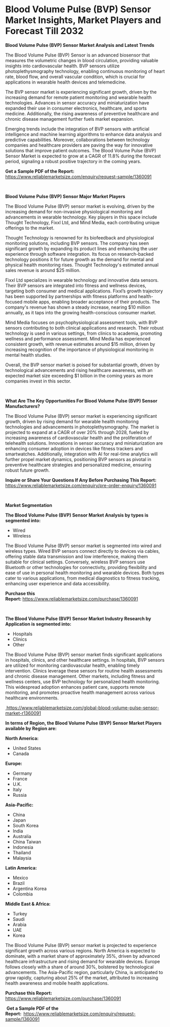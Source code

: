 <p><h1>Blood Volume Pulse (BVP) Sensor Market Insights, Market Players and Forecast Till 2032</h1></p><p><strong>Blood Volume Pulse (BVP) Sensor Market Analysis and Latest Trends</strong></p>
<p><p>The Blood Volume Pulse (BVP) Sensor is an advanced biosensor that measures the volumetric changes in blood circulation, providing valuable insights into cardiovascular health. BVP sensors utilize photoplethysmography technology, enabling continuous monitoring of heart rate, blood flow, and overall vascular condition, which is crucial for applications in wearable health devices and telemedicine.</p><p>The BVP sensor market is experiencing significant growth, driven by the increasing demand for remote patient monitoring and wearable health technologies. Advances in sensor accuracy and miniaturization have expanded their use in consumer electronics, healthcare, and sports medicine. Additionally, the rising awareness of preventive healthcare and chronic disease management further fuels market expansion.</p><p>Emerging trends include the integration of BVP sensors with artificial intelligence and machine learning algorithms to enhance data analysis and predictive capabilities. Moreover, collaborations between technology companies and healthcare providers are paving the way for innovative solutions that improve patient outcomes. The Blood Volume Pulse (BVP) Sensor Market is expected to grow at a CAGR of 11.8% during the forecast period, signaling a robust positive trajectory in the coming years.</p></p>
<p><strong>Get a Sample PDF of the Report:&nbsp;</strong> <a href="https://www.reliablemarketsize.com/enquiry/request-sample/1360091?utm_campaign=2946&utm_medium=2&utm_source=Github&utm_content=ia&utm_term=14042025&utm_id=blood-volume-pulse-bvp-sensor">https://www.reliablemarketsize.com/enquiry/request-sample/1360091</a></p>
<p>&nbsp;</p>
<p><strong>Blood Volume Pulse (BVP) Sensor Major Market Players</strong></p>
<p><p>The Blood Volume Pulse (BVP) sensor market is evolving, driven by the increasing demand for non-invasive physiological monitoring and advancements in wearable technology. Key players in this space include Thought Technology, Fixxl Ltd, and Mind Media, each contributing unique offerings to the market.</p><p>Thought Technology is renowned for its biofeedback and physiological monitoring solutions, including BVP sensors. The company has seen significant growth by expanding its product lines and enhancing the user experience through software integration. Its focus on research-backed technology positions it for future growth as the demand for mental and physical health monitoring rises. Thought Technology's estimated annual sales revenue is around $25 million.</p><p>Fixxl Ltd specializes in wearable technology and innovative data sensors. Their BVP sensors are integrated into fitness and wellness devices, targeting both consumer and medical applications. Fixxl’s growth trajectory has been supported by partnerships with fitness platforms and health-focused mobile apps, enabling broader acceptance of their products. The company's revenue has shown a steady increase, nearing $10 million annually, as it taps into the growing health-conscious consumer market.</p><p>Mind Media focuses on psychophysiological assessment tools, with BVP sensors contributing to both clinical applications and research. Their robust technology is used in various settings, from clinics to academia, promoting wellness and performance assessment. Mind Media has experienced consistent growth, with revenue estimates around $15 million, driven by increasing recognition of the importance of physiological monitoring in mental health studies.</p><p>Overall, the BVP sensor market is poised for substantial growth, driven by technological advancements and rising healthcare awareness, with an expected market size exceeding $1 billion in the coming years as more companies invest in this sector.</p></p>
<p>&nbsp;</p>
<p><strong>What Are The Key Opportunities For Blood Volume Pulse (BVP) Sensor Manufacturers?</strong></p>
<p><p>The Blood Volume Pulse (BVP) sensor market is experiencing significant growth, driven by rising demand for wearable health monitoring technologies and advancements in photoplethysmography. The market is projected to expand at a CAGR of over 20% through 2028, fueled by increasing awareness of cardiovascular health and the proliferation of telehealth solutions. Innovations in sensor accuracy and miniaturization are enhancing consumer adoption in devices like fitness trackers and smartwatches. Additionally, integration with AI for real-time analytics will further propel market dynamics, positioning BVP sensors as pivotal in preventive healthcare strategies and personalized medicine, ensuring robust future growth.</p></p>
<p><strong>Inquire or Share Your Questions If Any Before Purchasing This Report:</strong> <a href="https://www.reliablemarketsize.com/enquiry/pre-order-enquiry/1360091?utm_campaign=2946&utm_medium=2&utm_source=Github&utm_content=ia&utm_term=14042025&utm_id=blood-volume-pulse-bvp-sensor">https://www.reliablemarketsize.com/enquiry/pre-order-enquiry/1360091</a></p>
<p>&nbsp;</p>
<p><strong>Market Segmentation</strong></p>
<p><strong>The Blood Volume Pulse (BVP) Sensor Market Analysis by types is segmented into:</strong></p>
<p><ul><li>Wired</li><li>Wireless</li></ul></p>
<p><p>The Blood Volume Pulse (BVP) sensor market is segmented into wired and wireless types. Wired BVP sensors connect directly to devices via cables, offering stable data transmission and low interference, making them suitable for clinical settings. Conversely, wireless BVP sensors use Bluetooth or other technologies for connectivity, providing flexibility and ease of use in personal health monitoring and wearable devices. Both types cater to various applications, from medical diagnostics to fitness tracking, enhancing user experience and data accessibility.</p></p>
<p><strong>Purchase this Report:&nbsp;</strong><a href="https://www.reliablemarketsize.com/purchase/1360091?utm_campaign=2946&utm_medium=2&utm_source=Github&utm_content=ia&utm_term=14042025&utm_id=blood-volume-pulse-bvp-sensor">https://www.reliablemarketsize.com/purchase/1360091</a></p>
<p>&nbsp;</p>
<p><strong>The Blood Volume Pulse (BVP) Sensor Market Industry Research by Application is segmented into:</strong></p>
<p><ul><li>Hospitals</li><li>Clinics</li><li>Other</li></ul></p>
<p><p>The Blood Volume Pulse (BVP) sensor market finds significant applications in hospitals, clinics, and other healthcare settings. In hospitals, BVP sensors are utilized for monitoring cardiovascular health, enabling timely intervention. Clinics leverage these sensors for routine health assessments and chronic disease management. Other markets, including fitness and wellness centers, use BVP technology for personalized health monitoring. This widespread adoption enhances patient care, supports remote monitoring, and promotes proactive health management across various healthcare environments.</p></p>
<p><a href="https://www.reliablemarketsize.com/global-blood-volume-pulse-sensor-market-r1360091?utm_campaign=2946&utm_medium=2&utm_source=Github&utm_content=ia&utm_term=14042025&utm_id=blood-volume-pulse-bvp-sensor">&nbsp;https://www.reliablemarketsize.com/global-blood-volume-pulse-sensor-market-r1360091</a></p>
<p><strong>In terms of Region, the Blood Volume Pulse (BVP) Sensor Market Players available by Region are:</strong></p>
<p>
    <p> <strong> North America: </strong>
        <ul>
            <li>United States</li>
            <li>Canada</li>
        </ul>
        </p> 
    <p> <strong> Europe: </strong>
        <ul>
            <li>Germany</li>
            <li>France</li>
            <li>U.K.</li>
            <li>Italy</li>
            <li>Russia</li>
        </ul>
        </p> 
    <p> <strong> Asia-Pacific: </strong>
        <ul>
            <li>China</li>
            <li>Japan</li>
            <li>South Korea</li>
            <li>India</li>
            <li>Australia</li>
            <li>China Taiwan</li>
            <li>Indonesia</li>
            <li>Thailand</li>
            <li>Malaysia</li>
        </ul>
        </p> 
    <p> <strong> Latin America: </strong>
        <ul>
            <li>Mexico</li>
            <li>Brazil</li>
            <li>Argentina Korea</li>
            <li>Colombia</li>
        </ul>
        </p> 
    <p> <strong> Middle East & Africa: </strong>
        <ul>
            <li>Turkey</li>
            <li>Saudi</li>
            <li>Arabia</li>
            <li>UAE</li>
            <li>Korea</li>
        </ul>
    </p>
    </p>
<p><p>The Blood Volume Pulse (BVP) sensor market is projected to experience significant growth across various regions. North America is expected to dominate, with a market share of approximately 35%, driven by advanced healthcare infrastructure and rising demand for wearable devices. Europe follows closely with a share of around 30%, bolstered by technological advancements. The Asia-Pacific region, particularly China, is anticipated to grow rapidly, capturing about 25% of the market, attributed to increasing health awareness and mobile health applications.</p></p>
<p><strong>Purchase this Report: </strong><a href="https://www.reliablemarketsize.com/purchase/1360091?utm_campaign=2946&utm_medium=2&utm_source=Github&utm_content=ia&utm_term=14042025&utm_id=blood-volume-pulse-bvp-sensor">https://www.reliablemarketsize.com/purchase/1360091</a></p>
<p>&nbsp;<strong>Get a Sample PDF of the Report:&nbsp;&nbsp;</strong><a href="https://www.reliablemarketsize.com/enquiry/request-sample/1360091?utm_campaign=2946&utm_medium=2&utm_source=Github&utm_content=ia&utm_term=14042025&utm_id=blood-volume-pulse-bvp-sensor">https://www.reliablemarketsize.com/enquiry/request-sample/1360091</a></p>
<p><strong></strong></p>
<p><p></p><p></p><p></p></p>